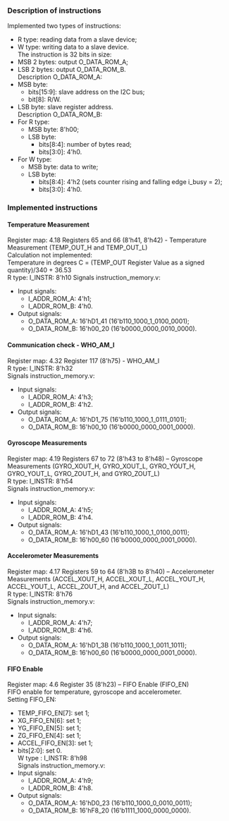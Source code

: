 ### Description of instructions
Implemented two types of instructions:
- R type: reading data from a slave device;
- W type: writing data to a slave device.  
The instruction is 32 bits in size:
- MSB 2 bytes: output O_DATA_ROM_A;
- LSB 2 bytes: output O_DATA_ROM_B.  
Description O_DATA_ROM_A:
- MSB byte:
    - bits[15:9]: slave address on the I2C bus;
    - bit[8]: R/W.
- LSB byte: slave register address.  
Description O_DATA_ROM_B:
- For R type:
    - MSB byte: 8'h00;
    - LSB byte:
        - bits[8:4]: number of bytes read;
        - bits[3:0]: 4'h0.
- For W type:
    - MSB byte: data to write;
    - LSB byte:
        - bits[8:4]: 4'h2 (sets counter rising and falling edge i_busy = 2);
        - bits[3:0]: 4'h0.
### Implemented instructions
#### Temperature Measurement
Register map: 4.18 Registers 65 and 66 (8'h41, 8'h42) - Temperature Measurement (TEMP_OUT_H and TEMP_OUT_L)  
    Calculation not implemented:  
    Temperature in degrees C = (TEMP_OUT Register Value as a signed quantity)/340 + 36.53  
R type: I_INSTR: 8'h10
Signals instruction_memory.v:
- Input signals:
    - I_ADDR_ROM_A: 4'h1;
    - I_ADDR_ROM_B: 4'h0.
- Output signals:
    - O_DATA_ROM_A: 16'hD1_41 (16'b110_1000_1_0100_0001);
    - O_DATA_ROM_B: 16'h00_20 (16'b0000_0000_0010_0000).    
#### Communication check  - WHO_AM_I
Register map: 4.32 Register 117 (8'h75) - WHO_AM_I  
R type: I_INSTR: 8'h32  
Signals instruction_memory.v:
- Input signals:
    - I_ADDR_ROM_A: 4'h3;
    - I_ADDR_ROM_B: 4'h2.
- Output signals:
    - O_DATA_ROM_A: 16'hD1_75 (16'b110_1000_1_0111_0101);
    - O_DATA_ROM_B: 16'h00_10 (16'b0000_0000_0001_0000).    
#### Gyroscope Measurements
Register map: 4.19 Registers 67 to 72 (8'h43 to 8'h48) – Gyroscope Measurements (GYRO_XOUT_H, GYRO_XOUT_L, GYRO_YOUT_H, GYRO_YOUT_L, GYRO_ZOUT_H, and GYRO_ZOUT_L)  
R type: I_INSTR: 8'h54  
Signals instruction_memory.v:
- Input signals:
    - I_ADDR_ROM_A: 4'h5;
    - I_ADDR_ROM_B: 4'h4.
- Output signals:
    - O_DATA_ROM_A: 16'hD1_43 (16'b110_1000_1_0100_0011);
    - O_DATA_ROM_B: 16'h00_60 (16'b0000_0000_0001_0000). 
#### Accelerometer Measurements
Register map: 4.17 Registers 59 to 64 (8'h3B to 8'h40) – Accelerometer Measurements (ACCEL_XOUT_H, ACCEL_XOUT_L, ACCEL_YOUT_H, ACCEL_YOUT_L, ACCEL_ZOUT_H, and ACCEL_ZOUT_L)  
R type: I_INSTR: 8'h76  
Signals instruction_memory.v:
- Input signals:
    - I_ADDR_ROM_A: 4'h7;
    - I_ADDR_ROM_B: 4'h6.
- Output signals:
    - O_DATA_ROM_A: 16'hD1_3B (16'b110_1000_1_0011_1011);
    - O_DATA_ROM_B: 16'h00_60 (16'b0000_0000_0001_0000).
#### FIFO Enable
Register map: 4.6 Register 35 (8'h23) – FIFO Enable (FIFO_EN)  
FIFO enable for temperature, gyroscope and accelerometer.  
Setting FIFO_EN:
- TEMP_FIFO_EN[7]: set 1;
- XG_FIFO_EN[6]: set 1;
- YG_FIFO_EN[5]: set 1;
- ZG_FIFO_EN[4]: set 1;
- ACCEL_FIFO_EN[3]: set 1;
- bits[2:0]: set 0.  
W type : I_INSTR: 8'h98  
Signals instruction_memory.v:
- Input signals:
    - I_ADDR_ROM_A: 4'h9;
    - I_ADDR_ROM_B: 4'h8.
- Output signals:
    - O_DATA_ROM_A: 16'hD0_23 (16'b110_1000_0_0010_0011);
    - O_DATA_ROM_B: 16'hF8_20 (16'b1111_1000_0000_0000).